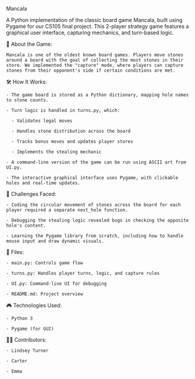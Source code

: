 Mancala

A Python implementation of the classic board game Mancala, built using Pygame for our CS105 final project. This 2-player strategy game features a graphical user interface, capturing mechanics, and turn-based logic.

🧠 About the Game:

    Mancala is one of the oldest known board games. Players move stones around a board with the goal of collecting the most stones in their store. We implemented the "capture" mode, where players can capture stones from their opponent's side if certain conditions are met.

🛠️ How It Works:

    - The game board is stored as a Python dictionary, mapping hole names to stone counts.

    - Turn logic is handled in turns.py, which:

      - Validates legal moves

      - Handles stone distribution across the board

      - Tracks bonus moves and updates player stores

      - Implements the stealing mechanic
  
    - A command-line version of the game can be run using ASCII art from UI.py.

    - The interactive graphical interface uses Pygame, with clickable holes and real-time updates.

🧪 Challenges Faced:

    - Coding the circular movement of stones across the board for each player required a separate next_hole function.
    
    - Debugging the stealing logic revealed bugs in checking the opposite hole's content.
    
    - Learning the Pygame library from scratch, including how to handle mouse input and draw dynamic visuals.

📁 Files:

    - main.py: Controls game flow

    - turns.py: Handles player turns, logic, and capture rules

    - UI.py: Command-line UI for debugging

    - README.md: Project overview

🎮 Technologies Used:
  
    - Python 3

    - Pygame (for GUI)

👩‍💻 Contributors:

    - Lindsey Turner

    - Carter 

    - Emma
